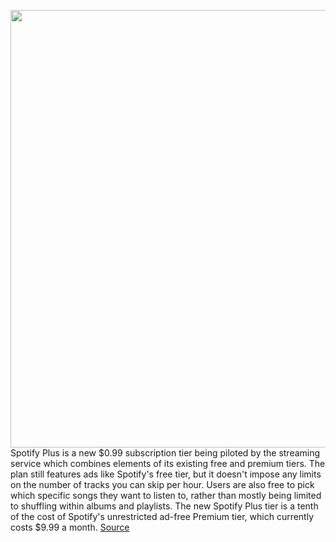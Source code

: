 <img src='https://cdn.vox-cdn.com/thumbor/1N9bsDOYpbhqkaqtIqD16nLNGkM=/0x0:1096x730/1200x800/filters:focal(461x278:635x452)/cdn.vox-cdn.com/uploads/chorus_image/image/69670664/lede.0.jpg' width='700px' /><br/>
Spotify Plus is a new $0.99 subscription tier being piloted by the streaming service which combines elements of its existing free and premium tiers. The plan still features ads like Spotify's free tier, but it doesn't impose any limits on the number of tracks you can skip per hour. Users are also free to pick which specific songs they want to listen to, rather than mostly being limited to shuffling within albums and playlists. The new Spotify Plus tier is a tenth of the cost of Spotify's unrestricted ad-free Premium tier, which currently costs $9.99 a month.
<a href='https://www.theverge.com/2021/8/3/22607203/spotify-plus-ad-supported-tier-unlimited-skips-on-demand-listening'> Source <a/>